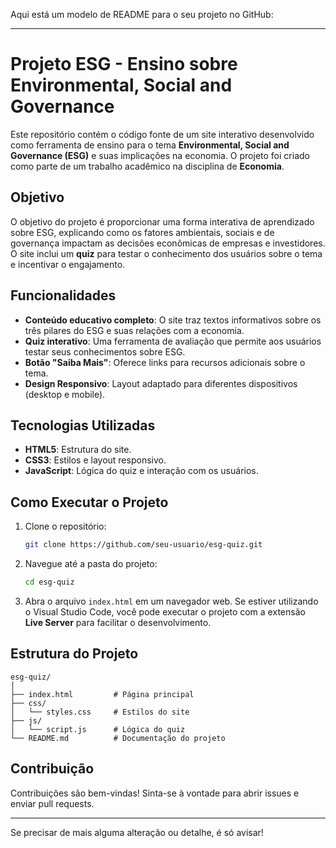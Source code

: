 Aqui está um modelo de README para o seu projeto no GitHub:

---

# Projeto ESG - Ensino sobre Environmental, Social and Governance

Este repositório contém o código fonte de um site interativo desenvolvido como ferramenta de ensino para o tema **Environmental, Social and Governance (ESG)** e suas implicações na economia. O projeto foi criado como parte de um trabalho acadêmico na disciplina de **Economia**.

## Objetivo

O objetivo do projeto é proporcionar uma forma interativa de aprendizado sobre ESG, explicando como os fatores ambientais, sociais e de governança impactam as decisões econômicas de empresas e investidores. O site inclui um **quiz** para testar o conhecimento dos usuários sobre o tema e incentivar o engajamento.

## Funcionalidades

- **Conteúdo educativo completo**: O site traz textos informativos sobre os três pilares do ESG e suas relações com a economia.
- **Quiz interativo**: Uma ferramenta de avaliação que permite aos usuários testar seus conhecimentos sobre ESG.
- **Botão "Saiba Mais"**: Oferece links para recursos adicionais sobre o tema.
- **Design Responsivo**: Layout adaptado para diferentes dispositivos (desktop e mobile).

## Tecnologias Utilizadas

- **HTML5**: Estrutura do site.
- **CSS3**: Estilos e layout responsivo.
- **JavaScript**: Lógica do quiz e interação com os usuários.

## Como Executar o Projeto

1. Clone o repositório:
   ```bash
   git clone https://github.com/seu-usuario/esg-quiz.git
   ```

2. Navegue até a pasta do projeto:
   ```bash
   cd esg-quiz
   ```

3. Abra o arquivo `index.html` em um navegador web. Se estiver utilizando o Visual Studio Code, você pode executar o projeto com a extensão **Live Server** para facilitar o desenvolvimento.

## Estrutura do Projeto

```
esg-quiz/
│
├── index.html         # Página principal
├── css/
│   └── styles.css     # Estilos do site
├── js/
│   └── script.js      # Lógica do quiz
└── README.md          # Documentação do projeto
```

## Contribuição

Contribuições são bem-vindas! Sinta-se à vontade para abrir issues e enviar pull requests.

---

Se precisar de mais alguma alteração ou detalhe, é só avisar!
